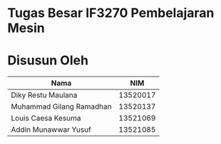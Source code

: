 # Tugas Besar IF3270 Pembelajaran Mesin

# Disusun Oleh

| Nama | NIM |
| ---- | --- |
| Diky Restu Maulana        | 13520017 |
| Muhammad Gilang Ramadhan  | 13520137 |
| Louis Caesa Kesuma        | 13521069 |
| Addin Munawwar Yusuf      | 13521085 |
